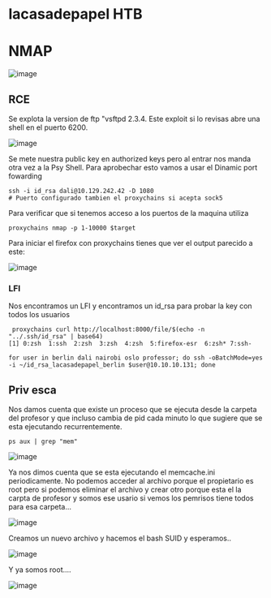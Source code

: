 # lacasadepapel HTB

# NMAP 

![image](https://github.com/gecr07/lacasadepapel_HTB/assets/63270579/7c21337c-8e5b-4da0-9885-e4673da0b875)


## RCE

Se explota la version de ftp "vsftpd 2.3.4. Este exploit si lo revisas abre una shell en el puerto 6200. 


![image](https://github.com/gecr07/lacasadepapel_HTB/assets/63270579/b8eb9739-6b88-4418-b318-def922cabdbc)

Se mete nuestra public key en authorized keys pero al entrar nos manda otra vez a la Psy Shell. Para aprobechar esto vamos a usar el Dinamic port fowarding


```
ssh -i id_rsa dali@10.129.242.42 -D 1080
# Puerto configurado tambien el proxychains si acepta sock5
```

Para verificar que si tenemos acceso a los puertos de la maquina utiliza

```
proxychains nmap -p 1-10000 $target
```

Para iniciar el firefox con proxychains tienes que ver el output parecido a este:

![image](https://github.com/gecr07/lacasadepapel_HTB/assets/63270579/a3fd1aec-53e8-42b8-9ec4-88a1e3fe9913)


### LFI 

Nos encontramos un LFI y encontramos un id_rsa para probar la key con todos los usuarios 

```
 proxychains curl http://localhost:8000/file/$(echo -n "../.ssh/id_rsa" | base64)
[1] 0:zsh  1:ssh  2:zsh  3:zsh  4:zsh  5:firefox-esr  6:zsh* 7:ssh-                     

for user in berlin dali nairobi oslo professor; do ssh -oBatchMode=yes -i ~/id_rsa_lacasadepapel_berlin $user@10.10.10.131; done
```


## Priv esca

Nos damos cuenta que existe un proceso que se ejecuta desde la carpeta del profesor y que incluso cambia de pid cada minuto lo que sugiere que se esta ejecutando recurrentemente.


```
ps aux | grep "mem"
```

![image](https://github.com/gecr07/lacasadepapel_HTB/assets/63270579/6ca70276-05cd-41c6-bfc0-e268442d3766)


Ya nos dimos cuenta que se esta ejecutando el memcache.ini periodicamente. No podemos acceder al archivo porque el propietario es root pero si podemos eliminar el archivo y crear otro porque esta el la carpta de profesor y somos ese usario si vemos los pemrisos tiene todos para esa carpeta...

![image](https://github.com/gecr07/lacasadepapel_HTB/assets/63270579/8279baad-8c3d-4cc7-8cd8-a8c5ac7e2c74)


Creamos un nuevo archivo y hacemos el bash SUID y esperamos..

![image](https://github.com/gecr07/lacasadepapel_HTB/assets/63270579/f10c6178-0c9b-4f07-b0f8-24dbcc10747c)


Y ya somos root....

![image](https://github.com/gecr07/lacasadepapel_HTB/assets/63270579/f621095b-c733-40ff-b11c-839f5d0bd90f)































